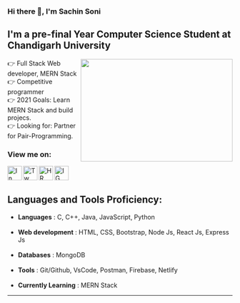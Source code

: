 ### Hi there 🤝, I'm Sachin Soni

I'm a pre-final Year Computer Science Student at Chandigarh University
---
<a href="https://github.com/scripty07"><img align='right' src="https://img.cloudygif.com/full/b79a3eec2a0c1230.gif" width="340" height="230"> </a>

 👉 Full Stack Web developer, MERN Stack<br />
 👉 Competitive programmer <br />
 👉 2021 Goals: Learn MERN Stack and build projecs. <br/>
 👉 Looking for: Partner for Pair-Programming. <br/>

### View me on:

[<img  align="left" alt="In" width="32px" src="https://upload.wikimedia.org/wikipedia/commons/thumb/8/81/LinkedIn_icon.svg/1024px-LinkedIn_icon.svg.png" />][linkedin]
[<img align="left" alt="Tw" width="32px" src="https://upload.wikimedia.org/wikipedia/fr/thumb/c/c8/Twitter_Bird.svg/450px-Twitter_Bird.svg.png" />][twitter]
[<img align="left" alt="HR" width="32px" src="https://amit839.github.io/resources/css/images/achievements/hackerrank-logo.jpg" />][hackerrank]
[<img align="left" alt="IG" width="32px" src="https://upload.wikimedia.org/wikipedia/commons/e/e7/Instagram_logo_2016.svg" />][instagram]
<br />
<br />

Languages and Tools Proficiency:
---

-  <b>Languages</b>           : C, C++, Java, JavaScript, Python <br /> <br /> 
-  <b>Web development</b>     : HTML, CSS, Bootstrap, Node Js, React Js, Express Js<br /> <br />
-  <b>Databases</b>           : MongoDB           <br /> <br />
-  <b>Tools</b>               : Git/Github, VsCode, Postman, Firebase, Netlify <br /> <br />
-  <b>Currently Learning</b>  : MERN Stack

---


[instagram]: https://www.instagram.com/scripty07/
[linkedin]: https://www.linkedin.com/in/sachinsoni-7/
[hackerrank]: https://www.hackerrank.com/SaChInSoNi/
[twitter]: https://twitter.com/scripty07/
